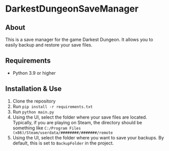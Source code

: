# DarkestDungeonSaveManager

## About 
This is a save manager for the game Darkest Dungeon. It allows you to 
easily backup and restore your save files.

## Requirements
- Python 3.9 or higher

## Installation & Use
1. Clone the repository
2. Run `pip install -r requirements.txt`
3. Run `python main.py`
4. Using the UI, select the folder where your save files are located. 
Typically, if you are playing on Steam, the directory should be something 
like ```C:/Program Files (x86)/Steam/userdata/########/#######/remote```
5. Using the UI, select the folder where you want to save your backups. 
By default, this is set to ```BackupFolder``` in the project.